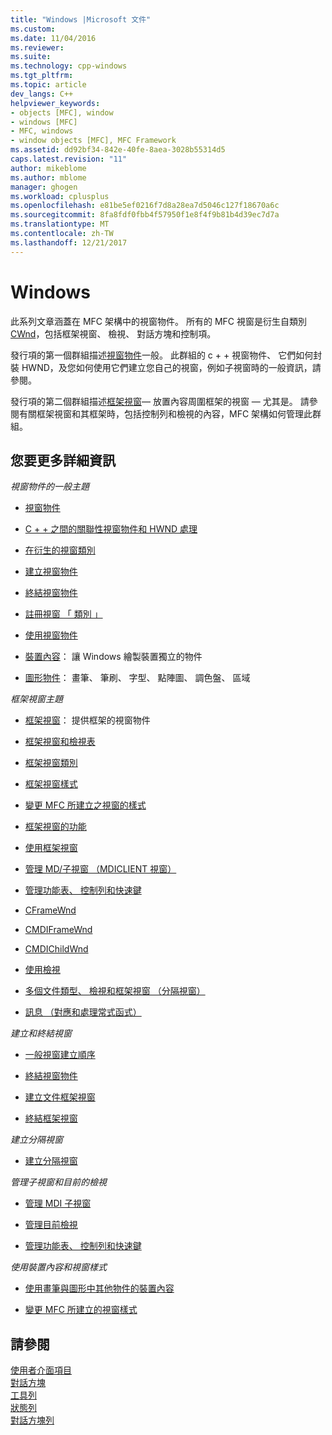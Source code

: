```yaml
---
title: "Windows |Microsoft 文件"
ms.custom: 
ms.date: 11/04/2016
ms.reviewer: 
ms.suite: 
ms.technology: cpp-windows
ms.tgt_pltfrm: 
ms.topic: article
dev_langs: C++
helpviewer_keywords:
- objects [MFC], window
- windows [MFC]
- MFC, windows
- window objects [MFC], MFC Framework
ms.assetid: dd92bf34-842e-40fe-8aea-3028b55314d5
caps.latest.revision: "11"
author: mikeblome
ms.author: mblome
manager: ghogen
ms.workload: cplusplus
ms.openlocfilehash: e81be5ef0216f7d8a28ea7d5046c127f18670a6c
ms.sourcegitcommit: 8fa8fdf0fbb4f57950f1e8f4f9b81b4d39ec7d7a
ms.translationtype: MT
ms.contentlocale: zh-TW
ms.lasthandoff: 12/21/2017
---
```

# <a name="windows"></a>Windows
此系列文章涵蓋在 MFC 架構中的視窗物件。 所有的 MFC 視窗是衍生自類別[CWnd](../mfc/reference/cwnd-class.md)，包括框架視窗、 檢視、 對話方塊和控制項。  
  
 發行項的第一個群組描述[視窗物件](../mfc/window-objects.md)一般。 此群組的 c + + 視窗物件、 它們如何封裝 HWND，及您如何使用它們建立您自己的視窗，例如子視窗時的一般資訊，請參閱。  
  
 發行項的第二個群組描述[框架視窗](../mfc/frame-windows.md)— 放置內容周圍框架的視窗 — 尤其是。 請參閱有關框架視窗和其框架時，包括控制列和檢視的內容，MFC 架構如何管理此群組。  
  
## <a name="what-do-you-want-to-know-more-about"></a>您要更多詳細資訊  
 *視窗物件的一般主題*  
  
-   [視窗物件](../mfc/window-objects.md)  
  
-   [C + + 之間的關聯性視窗物件和 HWND 處理](../mfc/relationship-between-a-cpp-window-object-and-an-hwnd.md)  
  
-   [在衍生的視窗類別](../mfc/derived-window-classes.md)  
  
-   [建立視窗物件](../mfc/creating-windows.md)  
  
-   [終結視窗物件](../mfc/destroying-window-objects.md)  
  
-   [註冊視窗 「 類別 」](../mfc/registering-window-classes.md)  
  
-   [使用視窗物件](../mfc/working-with-window-objects.md)  
  
-   [裝置內容](../mfc/device-contexts.md)： 讓 Windows 繪製裝置獨立的物件  
  
-   [圖形物件](../mfc/graphic-objects.md)： 畫筆、 筆刷、 字型、 點陣圖、 調色盤、 區域  
  
 *框架視窗主題*  
  
-   [框架視窗](../mfc/frame-windows.md)： 提供框架的視窗物件  
  
-   [框架視窗和檢視表](../mfc/frame-windows.md)  
  
-   [框架視窗類別](../mfc/frame-window-classes.md)  
  
-   [框架視窗樣式](../mfc/frame-window-styles-cpp.md)  
  
-   [變更 MFC 所建立之視窗的樣式](../mfc/changing-the-styles-of-a-window-created-by-mfc.md)  
  
-   [框架視窗的功能](../mfc/what-frame-windows-do.md)  
  
-   [使用框架視窗](../mfc/using-frame-windows.md)  
  
-   [管理 MD/子視窗 （MDICLIENT 視窗）](../mfc/managing-mdi-child-windows.md)  
  
-   [管理功能表、 控制列和快速鍵](../mfc/managing-menus-control-bars-and-accelerators.md)  
  
-   [CFrameWnd](../mfc/reference/cframewnd-class.md)  
  
-   [CMDIFrameWnd](../mfc/reference/cmdiframewnd-class.md)  
  
-   [CMDIChildWnd](../mfc/reference/cmdichildwnd-class.md)  
  
-   [使用檢視](../mfc/using-views.md)  
  
-   [多個文件類型、 檢視和框架視窗 （分隔視窗）](../mfc/multiple-document-types-views-and-frame-windows.md)  
  
-   [訊息 （對應和處理常式函式）](../mfc/messages.md)  
  
 *建立和終結視窗*  
  
-   [一般視窗建立順序](../mfc/general-window-creation-sequence.md)  
  
-   [終結視窗物件](../mfc/destroying-window-objects.md)  
  
-   [建立文件框架視窗](../mfc/creating-document-frame-windows.md)  
  
-   [終結框架視窗](../mfc/destroying-frame-windows.md)  
  
 *建立分隔視窗*  
  
-   [建立分隔視窗](../mfc/multiple-document-types-views-and-frame-windows.md)  
  
 *管理子視窗和目前的檢視*  
  
-   [管理 MDI 子視窗](../mfc/managing-mdi-child-windows.md)  
  
-   [管理目前檢視](../mfc/managing-the-current-view.md)  
  
-   [管理功能表、 控制列和快速鍵](../mfc/managing-menus-control-bars-and-accelerators.md)  
  
 *使用裝置內容和視窗樣式*  
  
-   [使用畫筆與圖形中其他物件的裝置內容](../mfc/graphic-objects.md)  
  
-   [變更 MFC 所建立的視窗樣式](../mfc/changing-the-styles-of-a-window-created-by-mfc.md)  
  
## <a name="see-also"></a>請參閱  
 [使用者介面項目](../mfc/user-interface-elements-mfc.md)   
 [對話方塊](../mfc/dialog-boxes.md)   
 [工具列](../mfc/toolbars.md)   
 [狀態列](../mfc/status-bars.md)   
 [對話方塊列](../mfc/dialog-bars.md)

